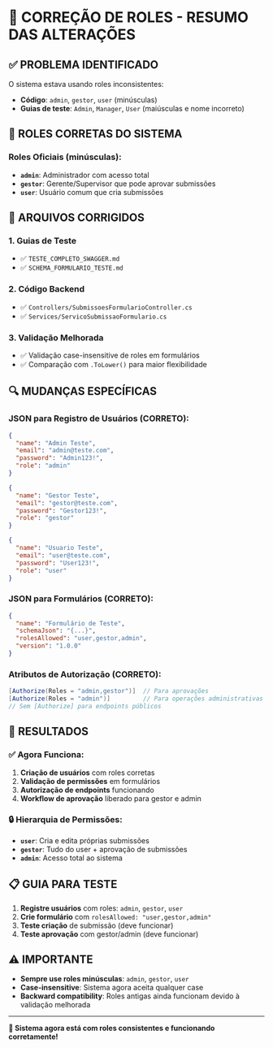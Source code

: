 # 🔧 CORREÇÃO DE ROLES - RESUMO DAS ALTERAÇÕES

## ✅ **PROBLEMA IDENTIFICADO**

O sistema estava usando roles inconsistentes:
- **Código**: `admin`, `gestor`, `user` (minúsculas)
- **Guias de teste**: `Admin`, `Manager`, `User` (maiúsculas e nome incorreto)

## 🎯 **ROLES CORRETAS DO SISTEMA**

### Roles Oficiais (minúsculas):
- **`admin`**: Administrador com acesso total
- **`gestor`**: Gerente/Supervisor que pode aprovar submissões  
- **`user`**: Usuário comum que cria submissões

## 📝 **ARQUIVOS CORRIGIDOS**

### 1. Guias de Teste
- ✅ `TESTE_COMPLETO_SWAGGER.md`
- ✅ `SCHEMA_FORMULARIO_TESTE.md`

### 2. Código Backend
- ✅ `Controllers/SubmissoesFormularioController.cs`
- ✅ `Services/ServicoSubmissaoFormulario.cs`

### 3. Validação Melhorada
- ✅ Validação case-insensitive de roles em formulários
- ✅ Comparação com `.ToLower()` para maior flexibilidade

## 🔍 **MUDANÇAS ESPECÍFICAS**

### JSON para Registro de Usuários (CORRETO):
```json
{
  "name": "Admin Teste",
  "email": "admin@teste.com", 
  "password": "Admin123!",
  "role": "admin"
}
```

```json
{
  "name": "Gestor Teste",
  "email": "gestor@teste.com",
  "password": "Gestor123!", 
  "role": "gestor"
}
```

```json
{
  "name": "Usuario Teste",
  "email": "user@teste.com",
  "password": "User123!",
  "role": "user"
}
```

### JSON para Formulários (CORRETO):
```json
{
  "name": "Formulário de Teste",
  "schemaJson": "{...}",
  "rolesAllowed": "user,gestor,admin",
  "version": "1.0.0"
}
```

### Atributos de Autorização (CORRETO):
```csharp
[Authorize(Roles = "admin,gestor")]  // Para aprovações
[Authorize(Roles = "admin")]         // Para operações administrativas
// Sem [Authorize] para endpoints públicos
```

## 🚀 **RESULTADOS**

### ✅ **Agora Funciona:**
1. **Criação de usuários** com roles corretas
2. **Validação de permissões** em formulários
3. **Autorização de endpoints** funcionando
4. **Workflow de aprovação** liberado para gestor e admin

### 🔒 **Hierarquia de Permissões:**
- **`user`**: Cria e edita próprias submissões
- **`gestor`**: Tudo do user + aprovação de submissões
- **`admin`**: Acesso total ao sistema

## 📋 **GUIA PARA TESTE**

1. **Registre usuários** com roles: `admin`, `gestor`, `user`
2. **Crie formulário** com `rolesAllowed: "user,gestor,admin"`
3. **Teste criação** de submissão (deve funcionar)
4. **Teste aprovação** com gestor/admin (deve funcionar)

## ⚠️ **IMPORTANTE**

- **Sempre use roles minúsculas**: `admin`, `gestor`, `user`
- **Case-insensitive**: Sistema agora aceita qualquer case
- **Backward compatibility**: Roles antigas ainda funcionam devido à validação melhorada

---

**🎉 Sistema agora está com roles consistentes e funcionando corretamente!**